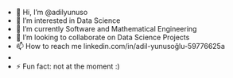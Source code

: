 - 👋 Hi, I’m @adilyunuso
- 👀 I’m interested in Data Science 
- 🌱 I’m currently Software and Mathematical Engineering 
- 💞️ I’m looking to collaborate on Data Science Projects
- 📫 How to reach me linkedin.com/in/adil-yunusoğlu-59776625a
- 
- ⚡ Fun fact: not at the moment :)

<!---
adilyunuso/adilyunuso is a ✨ special ✨ repository because its `README.md` (this file) appears on your GitHub profile.
You can click the Preview link to take a look at your changes.
--->
